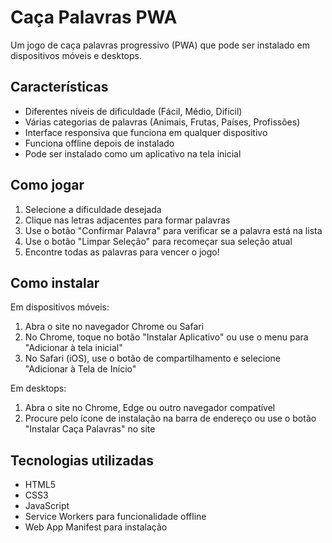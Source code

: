 # Caça Palavras PWA

Um jogo de caça palavras progressivo (PWA) que pode ser instalado em dispositivos móveis e desktops.

## Características

- Diferentes níveis de dificuldade (Fácil, Médio, Difícil)
- Várias categorias de palavras (Animais, Frutas, Países, Profissões)
- Interface responsiva que funciona em qualquer dispositivo
- Funciona offline depois de instalado
- Pode ser instalado como um aplicativo na tela inicial

## Como jogar

1. Selecione a dificuldade desejada
2. Clique nas letras adjacentes para formar palavras
3. Use o botão "Confirmar Palavra" para verificar se a palavra está na lista
4. Use o botão "Limpar Seleção" para recomeçar sua seleção atual
5. Encontre todas as palavras para vencer o jogo!

## Como instalar

Em dispositivos móveis:
1. Abra o site no navegador Chrome ou Safari
2. No Chrome, toque no botão "Instalar Aplicativo" ou use o menu para "Adicionar à tela inicial"
3. No Safari (iOS), use o botão de compartilhamento e selecione "Adicionar à Tela de Início"

Em desktops:
1. Abra o site no Chrome, Edge ou outro navegador compatível
2. Procure pelo ícone de instalação na barra de endereço ou use o botão "Instalar Caça Palavras" no site

## Tecnologias utilizadas

- HTML5
- CSS3
- JavaScript
- Service Workers para funcionalidade offline
- Web App Manifest para instalação
